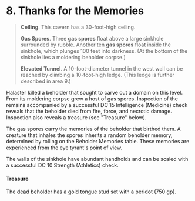 # 8. Thanks for the Memories

>**Ceiling**. This cavern has a 30-foot-high ceiling.
>
>**Gas Spores**. Three **gas spores** float above a large sinkhole surrounded by rubble. Another ten **gas spores** float inside the sinkhole, which plunges 100 feet into darkness. (At the bottom of the sinkhole lies a moldering beholder corpse.)
>
>**Elevated Tunnel**. A 10-foot-diameter tunnel in the west wall can be reached by climbing a 10-foot-high ledge. (This ledge is further described in area 9.)
>

Halaster killed a beholder that sought to carve out a domain on this level. From its moldering corpse grew a host of gas spores. Inspection of the remains accompanied by a successful DC 15 Intelligence (Medicine) check reveals that the beholder died from fire, force, and necrotic damage. Inspection also reveals a treasure (see "Treasure" below).

The gas spores carry the memories of the beholder that birthed them. A creature that inhales the spores inherits a random beholder memory, determined by rolling on the Beholder Memories table. These memories are experienced from the eye tyrant's point of view.

The walls of the sinkhole have abundant handholds and can be scaled with a successful DC 10 Strength (Athletics) check.

#### Treasure

The dead beholder has a gold tongue stud set with a peridot (750 gp).